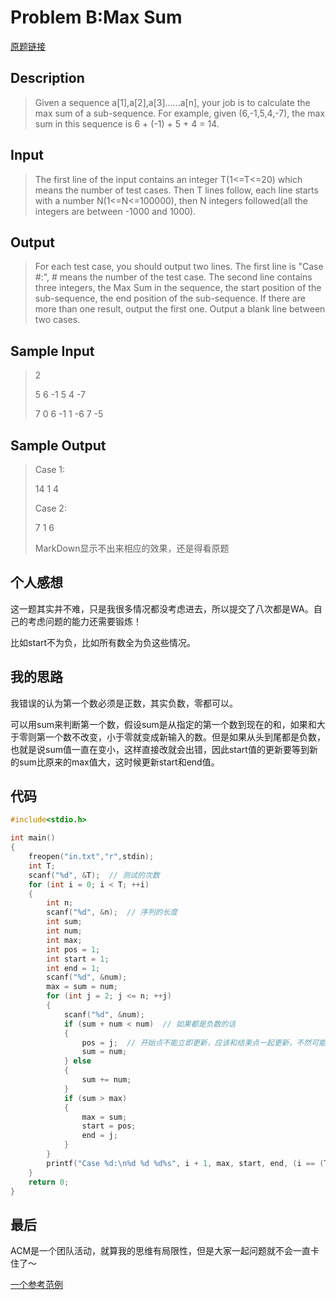# Problem B:Max Sum
[原题链接](http://note.youdao.com/http://acm.hdu.edu.cn/diy/contest_showproblem.php?pid=1003&cid=31109)
## Description
> Given a sequence a[1],a[2],a[3]......a[n], your job is to calculate the max sum of a sub-sequence. For example, given (6,-1,5,4,-7), the max sum in this sequence is 6 + (-1) + 5 + 4 = 14.

## Input
> The first line of the input contains an integer T(1<=T<=20) which means the number of test cases. Then T lines follow, each line starts with a number N(1<=N<=100000), then N integers followed(all the integers are between -1000 and 1000).

## Output
> For each test case, you should output two lines. The first line is "Case #:", # means the number of the test case. The second line contains three integers, the Max Sum in the sequence, the start position of the sub-sequence, the end position of the sub-sequence. If there are more than one result, output the first one. Output a blank line between two cases.

## Sample Input
> 2
> 
> 5 6 -1 5 4 -7
> 
> 7 0 6 -1 1 -6 7 -5

## Sample Output
> Case 1:
> 
> 14 1 4
> 
> Case 2:
> 
> 7 1 6
> 
> MarkDown显示不出来相应的效果，还是得看原题

## 个人感想
这一题其实并不难，只是我很多情况都没考虑进去，所以提交了八次都是WA。自己的考虑问题的能力还需要锻炼！

比如start不为负，比如所有数全为负这些情况。

## 我的思路
我错误的认为第一个数必须是正数，其实负数，零都可以。

可以用sum来判断第一个数，假设sum是从指定的第一个数到现在的和，如果和大于零则第一个数不改变，小于零就变成新输入的数。但是如果从头到尾都是负数，也就是说sum值一直在变小，这样直接改就会出错，因此start值的更新要等到新的sum比原来的max值大，这时候更新start和end值。

## 代码

```C
#include<stdio.h>

int main()
{
    freopen("in.txt","r",stdin);
    int T;
    scanf("%d", &T);  // 测试的次数
    for (int i = 0; i < T; ++i)
    {
        int n;
        scanf("%d", &n);  // 序列的长度
        int sum;
        int num;
        int max;
        int pos = 1;
        int start = 1;
        int end = 1;
        scanf("%d", &num);
        max = sum = num;
        for (int j = 2; j <= n; ++j)
        {
            scanf("%d", &num);
            if (sum + num < num)  // 如果都是负数的话
            {
                pos = j;  // 开始点不能立即更新，应该和结束点一起更新，不然可能出现结束点比开始点还大的情况
                sum = num;
            } else
            {
                sum += num;
            }
            if (sum > max)
            {
                max = sum;
                start = pos;
                end = j;
            }
        }
        printf("Case %d:\n%d %d %d%s", i + 1, max, start, end, (i == (T - 1))?"\n\0":"\n\n");
    }
    return 0;
}

```

## 最后
ACM是一个团队活动，就算我的思维有局限性，但是大家一起问题就不会一直卡住了～

[一个参考范例](http://blog.csdn.net/bruce_zeng/article/details/8818304)